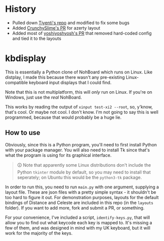 # History
- Pulled down [Tiyenti's repo](test.com) and modified to fix some bugs
- Added [CrunchySlime's PR](https://github.com/Tiyenti/kbdisplay/pull/4) for azerty layout
- Added most of [yoshiyoshyosh's PR](https://github.com/Tiyenti/kbdisplay/pull/1) that removed hard-coded config and tied it to the layouts

# kbdisplay
This is essentially a Python clone of NohBoard which runs on Linux.
Like distplay, I made this because there wasn't any pre-existing
Linux-compatible keyboard input displays that I could find.

Note that this is not multiplatform, this will *only* run on Linux.
If you're on Windows, just use the *real* NohBoard.

This works by reading the output of `xinput test-xi2 --root`, so, y'know,
that's cool. Or maybe not cool. I don't know. I'm not going to say this
is well programmed, because that would probably be a huge lie.

## How to use
Obviously, since this is a Python program, you'll need to first install
Python with your package manager. You will also need to install Tk since that's
what the program is using for its graphical interface.

> 🛈 Note that apparently some Linux distributions don't include the Python
`tkinter` module by default, so you may need to install that seperately; on Ubuntu this
would be the `python3-tk` package.

In order to run this, you need to run `main.py` with one argument,
supplying a layout file. These are json files with a pretty simple
syntax - it shouldn't be too hard to figure it out. For demonstration
purposes, layouts for the default bindings of Distance and Celeste are
included in this repo (in the `layouts` folder). If you want to add more,
fork and submit a PR, or something.

For your convenience, I've included a script, `identify-keys.py`, that
will allow you to find out what keycode each key is mapped to. It's
missing a few of them, and was designed in mind with my UK keyboard,
but it will work for the majority of the keys.
